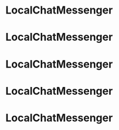# LocalChatMessenger
# LocalChatMessenger
# LocalChatMessenger
# LocalChatMessenger
# LocalChatMessenger
